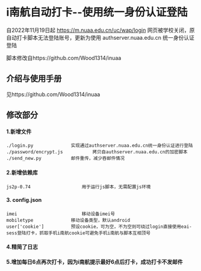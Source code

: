 # i南航自动打卡--使用统一身份认证登陆
自2022年11月19日起 https://m.nuaa.edu.cn/uc/wap/login 网页被学校关闭，原自动打卡脚本无法登陆账号，更新为使用 authserver.nuaa.edu.cn 统一身份认证登陆

脚本修改自https://github.com/Wood1314/inuaa

## 介绍与使用手册

见https://github.com/Wood1314/inuaa

## 修改部分

#### 1.新增文件

```
./login.py  			实现通过authserver.nuaa.edu.cn统一身份认证进行登陆
./password/encrypt.js	        拷贝自authserver.nuaa.edu.cn的加密脚本
./send_new.py  			邮件重传，减少吞邮件情况
```

#### 2.新增依赖库

```
js2p-0.74  	                用于运行js脚本，无需配置js环境  
```

#### 3. config.json

```
imei		                移动设备imei号
mobiletype		        移动设备类型，默认android
user['cookie']			预设cookie，可为空，不为空则可绕过login直接使用eai-sess登陆打卡，抓取手机i南航cookie可避免手机i南航与脚本互相顶号
```

#### 4.精简了日志

#### 5.增加每日6点再次打卡，因为i南航提示最好6点后打卡，成功打卡不发邮件
